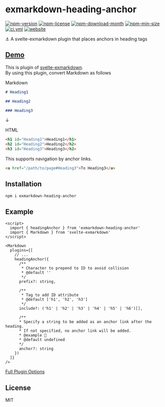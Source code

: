 <!----- BEGIN GHOST DOCS HEADER ----->

# exmarkdown-heading-anchor


<!----- BEGIN GHOST DOCS BADGES ----->
<a href="https://npmjs.com/package/exmarkdown-heading-anchor"><img src="https://img.shields.io/npm/v/exmarkdown-heading-anchor" alt="npm-version" /></a> <a href="https://npmjs.com/package/exmarkdown-heading-anchor"><img src="https://img.shields.io/npm/l/exmarkdown-heading-anchor" alt="npm-license" /></a> <a href="https://npmjs.com/package/exmarkdown-heading-anchor"><img src="https://img.shields.io/npm/dm/exmarkdown-heading-anchor" alt="npm-download-month" /></a> <a href="https://npmjs.com/package/exmarkdown-heading-anchor"><img src="https://img.shields.io/bundlephobia/min/exmarkdown-heading-anchor" alt="npm-min-size" /></a> <a href="https://github.com/jill64/exmarkdown-heading-anchor/actions/workflows/ci.yml"><img src="https://github.com/jill64/exmarkdown-heading-anchor/actions/workflows/ci.yml/badge.svg" alt="ci.yml" /></a> <a href="https://exmarkdown-heading-anchor.jill64.dev"><img src="https://img.shields.io/website?up_message=working&down_message=down&url=https%3A%2F%2Fexmarkdown-heading-anchor.jill64.dev" alt="website" /></a>
<!----- END GHOST DOCS BADGES ----->


⚓️ A svelte-exmarkdown plugin that places anchors in heading tags

## [Demo](https://exmarkdown-heading-anchor.jill64.dev)

<!----- END GHOST DOCS HEADER ----->

This is plugin of [svelte-exmarkdown](https://github.com/ssssota/svelte-exmarkdown).  
By using this plugin, convert Markdown as follows

Markdown

```md
# Heading1

## Heading2

### Heading3
```

↓

HTML

```html
<h1 id="Heading1">Heading1</h1>
<h2 id="Heading2">Heading2</h2>
<h3 id="Heading3">Heading3</h2>
```

This supports navigation by anchor links.

```html
<a href="/path/to/page#Heading3">To Heading3</a>
```

## Installation

```sh
npm i exmarkdown-heading-anchor
```

## Example

```svelte
<script>
  import { headingAnchor } from 'exmarkdown-heading-anchor'
  import { Markdown } from 'svelte-exmarkdown'
</script>

<Markdown
  plugins={[
    // ...
    headingAnchor({
      /**
       * Character to prepend to ID to avoid collision
       * @default ''
       */
      prefix?: string,

      /**
       * Tag to add ID attribute
       * @default ['h1', 'h2', 'h3']
       */
      include?: ('h1' | 'h2' | 'h3' | 'h4' | 'h5' | 'h6')[],

      /**
      * Specify a string to be added as an anchor link after the heading.
      * If not specified, no anchor link will be added.
      * @example 🔗
      * @default undefined
      */
      anchor?: string
    })
  ]}
/>
```

[Full Plugin Options](./src/lib/types/Options.ts)

<!----- BEGIN GHOST DOCS FOOTER ----->

## License

MIT

<!----- END GHOST DOCS FOOTER ----->
